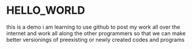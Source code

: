 # HELLO_WORLD
this is a demo
i am learning to use github to post my work all over the internet and work all along the other programmers so that we can make better versionings of preexisting or newly created codes and programs
